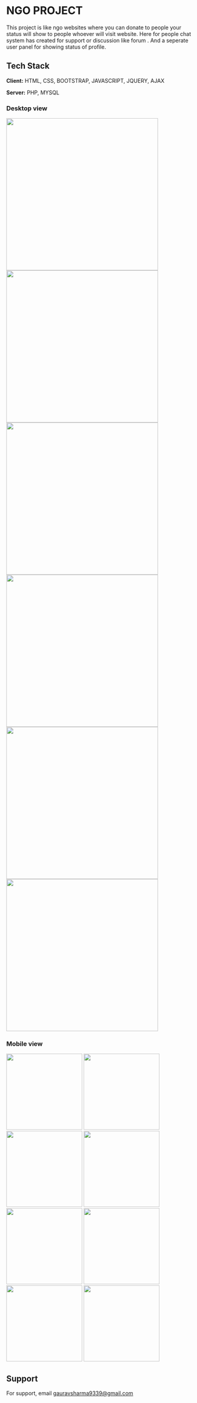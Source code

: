 # NGO PROJECT

This project is like ngo websites where you can donate to people your status will show to people whoever will visit website.
Here for people chat system has created for support or discussion like forum .
And a seperate user panel for showing status of profile.

## Tech Stack

**Client:** HTML, CSS, BOOTSTRAP, JAVASCRIPT, JQUERY, AJAX

**Server:** PHP, MYSQL



### Desktop view

<p>
<img src="https://freengo.ml/projectimages/16.png" width="400px;">
<img src="https://freengo.ml/projectimages/15.png" width="400px;"> 
<img src="https://freengo.ml/projectimages/11.png" width="400px;"> 
<img src="https://freengo.ml/projectimages/12.png" width="400px;">
<img src="https://freengo.ml/projectimages/13.png" width="400px;"> 
<img src="https://freengo.ml/projectimages/14.png" width="400px;">
</p>







### Mobile view
<p>
<img src="https://freengo.ml/projectimages/1.jpg" width="200px;">
<img src="https://freengo.ml/projectimages/4.jpg" width="200px;"> 
<img src="https://freengo.ml/projectimages/5.jpg" width="200px;"> 
<img src="https://freengo.ml/projectimages/6.jpg" width="200px;">
<img src="https://freengo.ml/projectimages/7.jpg" width="200px;"> 
<img src="https://freengo.ml/projectimages/8.jpg" width="200px;"> 
<img src="https://freengo.ml/projectimages/9.jpg" width="200px;">
<img src="https://freengo.ml/projectimages/10.jpg" width="200px;"> 
</p>




## Support

For support, email gauravsharma9339@gmail.com
